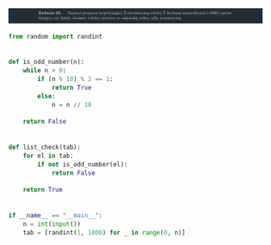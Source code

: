 <picture>
  <source srcset="../../srt/zbior_zadan/65.png" media="(prefers-color-scheme: light)">
  <source srcset="../../srt/zbior_zadan/black_65.png" media="(prefers-color-scheme: dark)">
  <img src="../../srt/zbior_zadan/black_65.png" alt="zadanie 65">
</picture>

```python
from random import randint


def is_odd_number(n):
    while n > 0:
        if (n % 10) % 2 == 1:
            return True
        else:
            n = n // 10

    return False


def list_check(tab):
    for el in tab:
        if not is_odd_number(el):
            return False

    return True


if __name__ == "__main__":
    n = int(input())
    tab = [randint(1, 1000) for _ in range(0, n)]

```